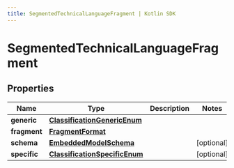 ```yaml
---
title: SegmentedTechnicalLanguageFragment | Kotlin SDK
---
```



# SegmentedTechnicalLanguageFragment

## Properties
Name | Type | Description | Notes
------------ | ------------- | ------------- | -------------
**generic** | [**ClassificationGenericEnum**](ClassificationGenericEnum) |  | 
**fragment** | [**FragmentFormat**](FragmentFormat) |  | 
**schema** | [**EmbeddedModelSchema**](EmbeddedModelSchema) |  |  [optional]
**specific** | [**ClassificationSpecificEnum**](ClassificationSpecificEnum) |  |  [optional]



